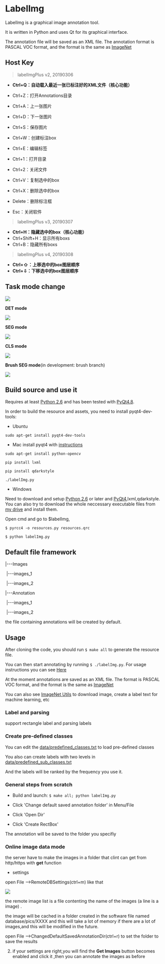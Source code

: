 # LabelImg
LabelImg is a graphical image annotation tool.

It is written in Python and uses Qt for its graphical interface.

The annotation file will be saved as an XML file. The annotation format is PASCAL VOC format, and the format is the same as [ImageNet](http://www.image-net.org/)

## Host Key

> labelImgPlus v2, 20190306

- **Ctrl+Q：自动载入最近一张已标注好的XML文件（核心功能）**

- Ctrl+Z：打开Annotations目录

- Ctrl+A：上一张图片

- Ctrl+D：下一张图片

- Ctrl+S：保存图片

- Ctrl+W：创建标注box

- Ctrl+E：编辑标签

- Ctrl+1：打开目录

- Ctrl+2：关闭文件

- Ctrl+V：复制选中的box

- Ctrl+X：删除选中的box

- Delete：删除标注框

- Esc：关闭软件

> labelImgPlus v3, 20190307

-  **Ctrl+H：隐藏选中的box（核心功能）**
-  Ctrl+Shift+H：显示所有boxs
-  Ctrl+B：隐藏所有boxs

> labelImgPlus v4, 20190308

- **Ctrl+⇧：上移选中的box图层顺序**
- **Ctrl+⇩：下移选中的box图层顺序**

## Task mode change

![](screenshot/setting_panel.jpg)

**DET mode**

![](screenshot/bbox_label.jpg)

**SEG mode**

![](screenshot/parse_label.jpg)

**CLS mode**

![](screenshot/cls_task.jpg)

**Brush SEG mode**(in development: brush branch)

![](screenshot/brush_task.jpg)

## Build source and use it

Requires at least [Python 2.6](http://www.python.org/getit/) and has been tested with [PyQt4.8](http://www.riverbankcomputing.co.uk/software/pyqt/intro).

In order to build the resource and assets, you need to install pyqt4-dev-tools:

* Ubuntu

`sudo apt-get install pyqt4-dev-tools`
* Mac
   install pyqt4 with [instructions](https://robonobodojo.wordpress.com/2017/02/08/installing-pyqt4-on-mac-osx/)

`sudo apt-get install python-opencv`

`pip install lxml`

`pip install qdarkstyle`

`./labelImg.py`

* Windows

Need to download and setup [Python 2.6](https://www.python.org/downloads/windows/) or later and [PyQt4](https://www.riverbankcomputing.com/software/pyqt/download),lxml,qdarkstyle. You can also try to download the whole neccessary executable files from [my drive](https://copy.com/oyYjFzJwPb4tKl93) and install them.

Open cmd and go to $labelImg, 

`$ pyrcc4 -o resources.py resources.qrc`

`$ python labelImg.py`

## Default file framework

|---Images

​         |---images_1

​         |---images_2

|---Annotation

​          |---images_1

​          |---images_2        

the file containing annotations will be created by default.

## Usage
After cloning the code, you should run `$ make all` to generate the resource file.

You can then start annotating by running `$ ./labelImg.py`. For usage
instructions you can see [Here](https://youtu.be/p0nR2YsCY_U)

At the moment annotations are saved as an XML file. The format is PASCAL VOC format, and the format is the same as [ImageNet](http://www.image-net.org/)

You can also see [ImageNet Utils](https://github.com/tzutalin/ImageNet_Utils) to download image, create a label text for machine learning, etc

### Label and  parsing

support rectangle label and parsing labels

### Create pre-defined classes

You can edit the [data/predefined_classes.txt](https://github.com/tzutalin/labelImg/blob/master/data/predefined_classes.txt) to load pre-defined classes

You also can create labels with two levels in [data/predefined_sub_classes.txt](https://github.com/lzx1413/labelImg/blob/master/data/predefined_sub_classes.txt) 

And the labels will be ranked by the frequency you use it.

### General steps from scratch

* Build and launch: `$ make all; python labelImg.py`

* Click 'Change default saved annotation folder' in Menu/File

* Click 'Open Dir'

* Click 'Create RectBox'

The annotation will be saved to the folder you specifiy

### Online image data mode

the server have to make the images in a folder that clint can get from http/https with **get** function

* settings

open File -->RemoteDBSettings(ctrl+m) like that

![](screenshot/remote_settings.JPG)

the remote image list is a file contenting the name of the images (a line is a image) .

the image will be cached in a folder created in the software file named database/pics/XXXX and this will take a lot of memory if there are a lot of images,and this will be modified in the future.

open File   -->ChangedDefaultSavedAnnotationDir(ctrl+r) to set the folder to save the results

2. if your settings are right,you will find the **Get Images** button becomes enabled and click it ,then you can annotate the images as before
